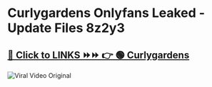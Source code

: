 
 # Curlygardens Onlyfans Leaked - Update Files 8z2y3

## <h2><a href="https://clipsfans.com/Curlygardens&ref=git">🔗 Click to LINKS ⏩⏩ 👉 🟢 Curlygardens </a></h2>

<a href="https://clipsfans.com/Curlygardens&ref=git" rel="nofollow" data-target="animated-image.originalLink"><img src="https://i.ibb.co.com/xMMVF88/686577567.gif" alt="Viral Video Original" style="max-width: 100%; display: inline-block;" data-target="animated-image.originalImage"></a>

